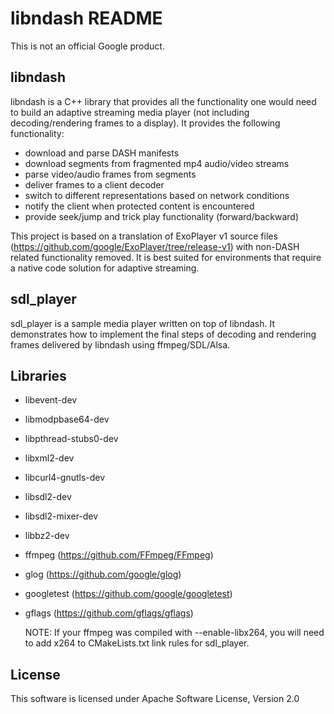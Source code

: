 libndash README
===============

This is not an official Google product.

## libndash

libndash is a C++ library that provides all the functionality one would
need to build an adaptive streaming media player (not including
decoding/rendering frames to a display).  It provides the following
functionality:

* download and parse DASH manifests
* download segments from fragmented mp4 audio/video streams
* parse video/audio frames from segments
* deliver frames to a client decoder
* switch to different representations based on network conditions
* notify the client when protected content is encountered
* provide seek/jump and trick play functionality (forward/backward)

This project is based on a translation of ExoPlayer v1 source files
(https://github.com/google/ExoPlayer/tree/release-v1) with non-DASH related
functionality removed. It is best suited for environments that require a
native code solution for adaptive streaming.

## sdl_player

sdl_player is a sample media player written on top of libndash. It
demonstrates how to implement the final steps of decoding and rendering frames
delivered by libndash using ffmpeg/SDL/Alsa.

## Libraries

* libevent-dev
* libmodpbase64-dev
* libpthread-stubs0-dev
* libxml2-dev
* libcurl4-gnutls-dev
* libsdl2-dev
* libsdl2-mixer-dev
* libbz2-dev
* ffmpeg (https://github.com/FFmpeg/FFmpeg)
* glog (https://github.com/google/glog)
* googletest (https://github.com/google/googletest)
* gflags (https://github.com/gflags/gflags)

  NOTE: If your ffmpeg was compiled with --enable-libx264, you will need to
        add x264 to CMakeLists.txt link rules for sdl_player.


## License

This software is licensed under Apache Software License, Version 2.0
